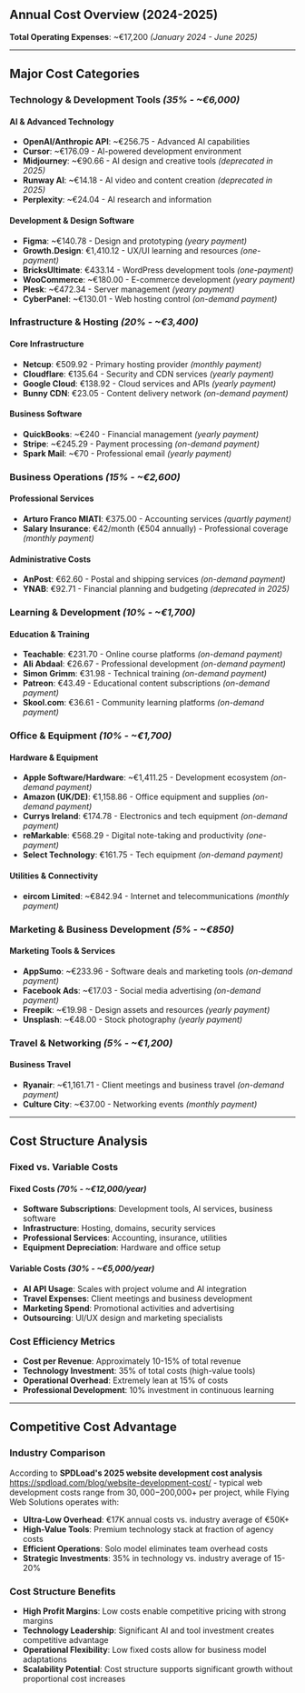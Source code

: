 ## **Annual Cost Overview (2024-2025)**

**Total Operating Expenses**: ~€17,200 _(January 2024 - June 2025)_

---

## **Major Cost Categories**

### **Technology & Development Tools** _(35% - ~€6,000)_

#### **AI & Advanced Technology**

- **OpenAI/Anthropic API**: ~€256.75 - Advanced AI capabilities
- **Cursor**: ~€176.09 - AI-powered development environment
- **Midjourney**: ~€90.66 - AI design and creative tools _(deprecated in 2025)_
- **Runway AI**: ~€14.18 - AI video and content creation _(deprecated in 2025)_
- **Perplexity**: ~€24.04 - AI research and information

#### **Development & Design Software**

- **Figma**: ~€140.78 - Design and prototyping _(yeary payment)_
- **Growth.Design**: €1,410.12 - UX/UI learning and resources _(one-payment)_
- **BricksUltimate**: €433.14 - WordPress development tools _(one-payment)_
- **WooCommerce**: ~€180.00 - E-commerce development _(yeary payment)_
- **Plesk**: ~€472.34 - Server management _(yeary payment)_
- **CyberPanel**: ~€130.01 - Web hosting control _(on-demand payment)_

### **Infrastructure & Hosting** _(20% - ~€3,400)_

#### **Core Infrastructure**

- **Netcup**: €509.92 - Primary hosting provider _(monthly payment)_
- **Cloudflare**: €135.64 - Security and CDN services _(yearly payment)_
- **Google Cloud**: €138.92 - Cloud services and APIs _(yearly payment)_
- **Bunny CDN**: €23.05 - Content delivery network _(on-demand payment)_

#### **Business Software**

- **QuickBooks**: ~€240 - Financial management _(yearly payment)_
- **Stripe**: ~€245.29 - Payment processing _(on-demand payment)_
- **Spark Mail**: ~€70 - Professional email _(yearly payment)_

### **Business Operations** _(15% - ~€2,600)_

#### **Professional Services**

- **Arturo Franco MIATI**: €375.00 - Accounting services _(quartly payment)_
- **Salary Insurance**: €42/month (€504 annually) - Professional coverage _(monthly payment)_

#### **Administrative Costs**

- **AnPost**: €62.60 - Postal and shipping services _(on-demand payment)_
- **YNAB**: €92.71 - Financial planning and budgeting _(deprecated in 2025)_

### **Learning & Development** _(10% - ~€1,700)_

#### **Education & Training**

- **Teachable**: €231.70 - Online course platforms _(on-demand payment)_
- **Ali Abdaal**: €26.67 - Professional development _(on-demand payment)_
- **Simon Grimm**: €31.98 - Technical training _(on-demand payment)_
- **Patreon**: €43.49 - Educational content subscriptions _(on-demand payment)_
- **Skool.com**: €36.61 - Community learning platforms _(on-demand payment)_

### **Office & Equipment** _(10% - ~€1,700)_

#### **Hardware & Equipment**

- **Apple Software/Hardware**: ~€1,411.25 - Development ecosystem _(on-demand payment)_
- **Amazon (UK/DE)**: €1,158.86 - Office equipment and supplies _(on-demand payment)_
- **Currys Ireland**: €174.78 - Electronics and tech equipment _(on-demand payment)_
- **reMarkable**: €568.29 - Digital note-taking and productivity _(one-payment)_
- **Select Technology**: €161.75 - Tech equipment _(on-demand payment)_

#### **Utilities & Connectivity**

- **eircom Limited**: ~€842.94 - Internet and telecommunications _(monthly payment)_

### **Marketing & Business Development** _(5% - ~€850)_

#### **Marketing Tools & Services**

- **AppSumo**: ~€233.96 - Software deals and marketing tools _(on-demand payment)_
- **Facebook Ads**: ~€17.03 - Social media advertising _(on-demand payment)_
- **Freepik**: ~€19.98 - Design assets and resources _(yearly payment)_
- **Unsplash**: ~€48.00 - Stock photography _(yearly payment)_

### **Travel & Networking** _(5% - ~€1,200)_

#### **Business Travel**

- **Ryanair**: ~€1,161.71 - Client meetings and business travel _(on-demand payment)_
- **Culture City**: ~€37.00 - Networking events _(monthly payment)_

---

## **Cost Structure Analysis**

### **Fixed vs. Variable Costs**

#### **Fixed Costs** _(70% - ~€12,000/year)_

- **Software Subscriptions**: Development tools, AI services, business software
- **Infrastructure**: Hosting, domains, security services
- **Professional Services**: Accounting, insurance, utilities
- **Equipment Depreciation**: Hardware and office setup

#### **Variable Costs** _(30% - ~€5,000/year)_

- **AI API Usage**: Scales with project volume and AI integration
- **Travel Expenses**: Client meetings and business development
- **Marketing Spend**: Promotional activities and advertising
- **Outsourcing**: UI/UX design and marketing specialists

### **Cost Efficiency Metrics**

- **Cost per Revenue**: Approximately 10-15% of total revenue
- **Technology Investment**: 35% of total costs (high-value tools)
- **Operational Overhead**: Extremely lean at 15% of costs
- **Professional Development**: 10% investment in continuous learning

---

## **Competitive Cost Advantage**

### **Industry Comparison**

According to **SPDLoad's 2025 website development cost analysis** https://spdload.com/blog/website-development-cost/ - typical web development costs range from $30,000-$200,000+ per project, while Flying Web Solutions operates with:

- **Ultra-Low Overhead**: €17K annual costs vs. industry average of €50K+
- **High-Value Tools**: Premium technology stack at fraction of agency costs
- **Efficient Operations**: Solo model eliminates team overhead costs
- **Strategic Investments**: 35% in technology vs. industry average of 15-20%

### **Cost Structure Benefits**

- **High Profit Margins**: Low costs enable competitive pricing with strong margins
- **Technology Leadership**: Significant AI and tool investment creates competitive advantage
- **Operational Flexibility**: Low fixed costs allow for business model adaptations
- **Scalability Potential**: Cost structure supports significant growth without proportional cost increases
